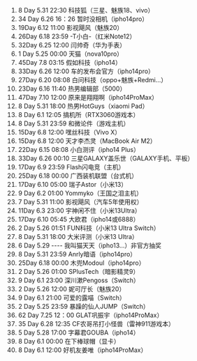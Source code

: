 1.   8 Day  5.31 22:30   科技狐（三星、魅族18、vivo）
2.   34 Day  6.26 16：26   暂时没相机（ipho14pro）
3.   19Day  6.12 11:00   影视飓风（魅族20）
4.   26Day  6.18 23:59   -T小白-（红米Note12）
5.   32Day  6.25 12:00   闫帅奇（华为手表）
6.   1 Day  5.25 00:00   天猫（nova10pro）
7.   45Day  7.8 03:15   假如科技（ipho14）
8.   33Day  6.26 12:00   车的发布会官方（ipho14pro）
9.   27Day  6.20 08:08   白问科技（oppo+魅族+Redmi...）
10.   23Day  6.16 11:40   热男编辑部（5000）
11.   47Day  7.10 12:00   原来是翔翔啊（ipho14ProMax）
12.   8 Day  5.31 18:00   热男HotGuys（xiaomi Pad）
13.   8 Day  6.1 12:05   搞机所（RTX3060游戏本）
14.   8 Day  5.31 23:59   和微论件（游戏主机）
15.   15Day  6.8 12:00   嘿丝科技（Vivo X）
16.   15Day  6.8 12:00   天才李杰灵（MacBook Air M2）
17.   22Day  6.15 08:08   小白测评（ipho14 Plus）
18.   33Day  6.26 00:10   三星GALAXY盖乐世（GALAXY手机、平板）
19.   17Day  6.9 23:59   Flash闪电竞（主机）
20.   25Day  6.18 00:00   广西装机联盟（台式机）
21.   17Day  6.10 05:00   瑞子Astor（小米13）
22.   9 Day  6.2 01:00   Yommyko（王国之泪主机）
23.   7 Day  5.31 11:00   影视飓风（汽车5年使用权）
24.   11Day  6.3 23:00   宇神闲不住（小米13Ultra）
25.   17Day  6.10 05:45   大欧君（ipho14或6888）
26.   2 Day  5.26 01:51   FUN科技（小米13 Ultra Switch）
27.   8 Day  5.31 18:00   大米评测（小米13 Ultra）
28.   6 Day  5.29 ----   我叫猫天天（ipho13...）非官方抽奖
29.   8 Day  5.31 23:59   Anrly暗语（ipho14pro）
30.   25Day  6.18 00:00   木兜Modoul（ipho14pro）
31.   2 Day  5.26 01:00   SPlusTech（暗影精灵9）
32.   9 Day  6.1 23:00   深川漱Pengoss（Switch）
33.   2 Day  5.26 12:00   妮可厅长（魅族20）
34.   9 Day  6.1 21:00   可爱的露喵（Switch）
35.   2 Day  5.25 23:59   暴躁的仙人JUMP（Switch）
36.   62 Day  7.25 12：00   GLAT巩振宇（ipho14ProMax）
37.   35 Day  6.28 12:35   CF农哥吊打小怪兽（雷神911游戏本）
38.   5 Day  5.28 17:00   字幕君GOUBA（ipho14）
39.   8 Day  6.1 00:00   在下棒球帽（显卡）
35.   8 Day  6.1 12:00   好机友姜唯（ipho14ProMax）

